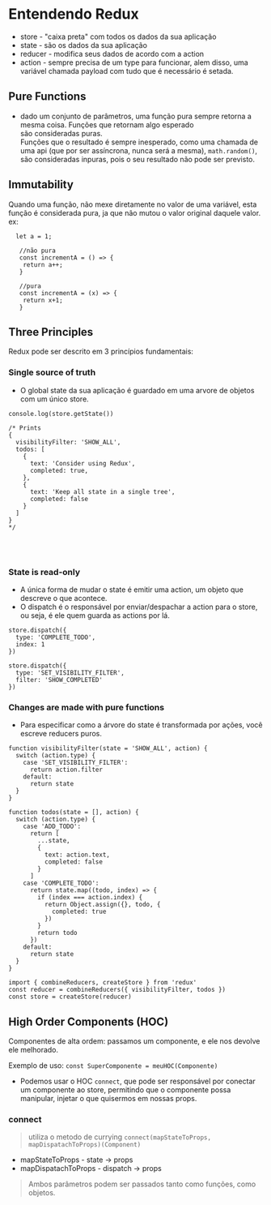 # Entendendo Redux

- store - "caixa preta" com todos os dados da sua aplicação
- state - são os dados da sua aplicação
- reducer - modifica seus dados de acordo com a action
- action - sempre precisa de um type para funcionar, alem disso, uma variável chamada payload com tudo que é necessário é setada.

## Pure Functions
- dado um conjunto de parâmetros, uma função pura sempre retorna a mesma coisa. Funções que retornam algo esperado <br> são consideradas puras. <br>
Funções que o resultado é sempre inesperado, como uma chamada de uma api (que por ser assíncrona, nunca será a mesma), ```math.random()```, são consideradas inpuras, pois o seu resultado não pode ser previsto.

## Immutability
Quando uma função, não mexe diretamente no valor de uma variável, esta função é considerada pura, ja que não mutou o valor original daquele valor.
ex: 
```
  let a = 1;
  
   //não pura
   const incrementA = () => {
    return a++;
   }
   
   //pura
   const incrementA = (x) => {
    return x+1;
   }
 ```
   
## Three Principles
Redux pode ser descrito em 3 princípios fundamentais:<br>

### Single source of truth
- O global state da sua aplicação é guardado em uma arvore de objetos com um único store.<br>
```
console.log(store.getState())

/* Prints
{
  visibilityFilter: 'SHOW_ALL',
  todos: [
    {
      text: 'Consider using Redux',
      completed: true,
    },
    {
      text: 'Keep all state in a single tree',
      completed: false
    }
  ]
}
*/
```
<br><br>

### State is read-only
- A única forma de mudar o state é emitir uma action, um objeto que descreve o que acontece. <br>
- O dispatch é o responsável por enviar/despachar a action para o store, ou seja, é ele quem guarda as actions por lá.
```
store.dispatch({
  type: 'COMPLETE_TODO',
  index: 1
})

store.dispatch({
  type: 'SET_VISIBILITY_FILTER',
  filter: 'SHOW_COMPLETED'
})
```

### Changes are made with pure functions
- Para especificar como a árvore do state é transformada por ações, você escreve reducers puros.

```
function visibilityFilter(state = 'SHOW_ALL', action) {
  switch (action.type) {
    case 'SET_VISIBILITY_FILTER':
      return action.filter
    default:
      return state
  }
}

function todos(state = [], action) {
  switch (action.type) {
    case 'ADD_TODO':
      return [
        ...state,
        {
          text: action.text,
          completed: false
        }
      ]
    case 'COMPLETE_TODO':
      return state.map((todo, index) => {
        if (index === action.index) {
          return Object.assign({}, todo, {
            completed: true
          })
        }
        return todo
      })
    default:
      return state
  }
}

import { combineReducers, createStore } from 'redux'
const reducer = combineReducers({ visibilityFilter, todos })
const store = createStore(reducer)
```

## High Order Components (HOC)
Componentes de alta ordem: passamos um componente, e ele nos devolve ele melhorado.

Exemplo de uso:
``` const SuperComponente = meuHOC(Componente) ```

- Podemos usar o HOC ```connect```, que pode ser responsável por conectar um componente ao store, permitindo que o componente possa manipular, injetar o que quisermos em nossas props.

### connect
> utiliza o metodo de currying
```connect(mapStateToProps, mapDispatachToProps)(Component)```

- mapStateToProps - state -> props
- mapDispatachToProps - dispatch -> props

> Ambos parâmetros podem ser passados tanto como funções, como objetos.

